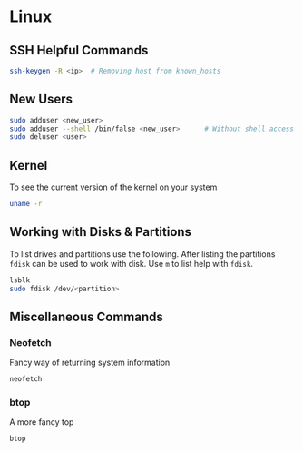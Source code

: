
# Linux

## SSH Helpful Commands

``` bash
ssh-keygen -R <ip>  # Removing host from known_hosts
```

## New Users

``` bash
sudo adduser <new_user>
sudo adduser --shell /bin/false <new_user>      # Without shell access 
sudo deluser <user>
```

## Kernel

To see the current version of the kernel on your system 

``` bash
uname -r
```

## Working with Disks & Partitions

To list drives and partitions use the following. After listing the partitions `fdisk` can be used to work with disk. Use `m` to list help with `fdisk`.

``` bash
lsblk
sudo fdisk /dev/<partition>
```


## Miscellaneous Commands

### Neofetch

Fancy way of returning system information

``` bash
neofetch
```

### btop

A more fancy top

``` bash
btop
```

